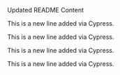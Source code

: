 Updated README Content

This is a new line added via Cypress.

This is a new line added via Cypress.

This is a new line added via Cypress.

This is a new line added via Cypress.